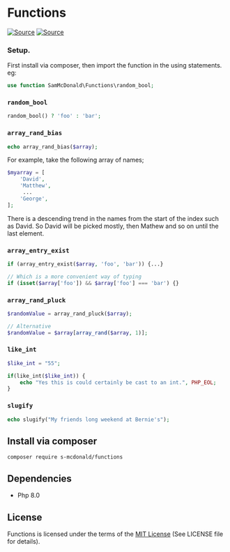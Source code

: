 # Functions
[![Source](https://img.shields.io/badge/source-S_McDonald-blue.svg)](https://github.com/s-mcdonald/Functions)
[![Source](https://img.shields.io/badge/license-MIT-gold.svg)](https://github.com/s-mcdonald/Functions)

### Setup.
First install via composer, then import the function in the using statements.
eg:
```php
use function SamMcDonald\Functions\random_bool;
```


### `random_bool`

```php
random_bool() ? 'foo' : 'bar';
```

### `array_rand_bias`

```php
echo array_rand_bias($array);
```

For example, take the following array of names;
```php
$myarray = [
    'David',
    'Matthew',
     ...
    'George',
];
```
There is a descending trend in the names from the start of the index such as David.
So David will be picked mostly, then Mathew and so on until the last element.


### `array_entry_exist`

```php
if (array_entry_exist($array, 'foo', 'bar')) {...}

// Which is a more convenient way of typing 
if (isset($array['foo']) && $array['foo'] === 'bar') {}
```

### `array_rand_pluck`

```php
$randomValue = array_rand_pluck($array);

// Alternative
$randomValue = $array[array_rand($array, 1)];
```





### `like_int`

```php
$like_int = "55";

if(like_int($like_int)) {
    echo "Yes this is could certainly be cast to an int.", PHP_EOL;
}
```


### `slugify`

```php
echo slugify("My friends long weekend at Bernie's");
```


## Install via composer

```
composer require s-mcdonald/functions
```

<a name="dependencies"></a>
## Dependencies

*  Php 8.0

## License

Functions is licensed under the terms of the [MIT License](http://opensource.org/licenses/MIT)
(See LICENSE file for details).
